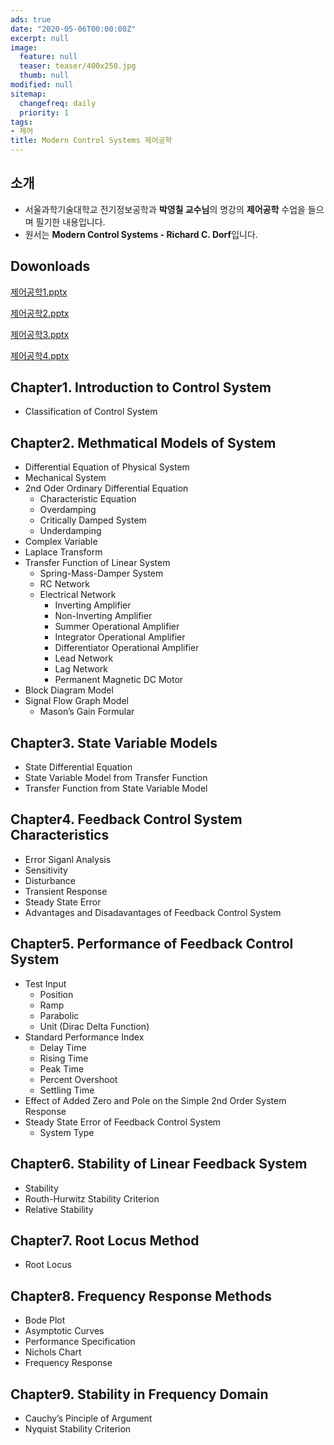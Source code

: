 ```yaml
---
ads: true
date: "2020-05-06T00:00:00Z"
excerpt: null
image:
  feature: null
  teaser: teaser/400x250.jpg
  thumb: null
modified: null
sitemap:
  changefreq: daily
  priority: 1
tags:
- 제어
title: Modern Control Systems 제어공학
---
```


## 소개

- 서울과학기술대학교 전기정보공학과 **박영칠 교수님**의 명강의 **제어공학** 수업을 들으며 필기한 내용입니다.
- 원서는 **Modern Control Systems - Richard C. Dorf**입니다.

## Dowonloads
[제어공학1.pptx](https://www.notion.so/kyungpyokim/Modern-Control-Systems-a2041d53d38c41f4aa2c9d785f71b20f#c1c11c2ee9e7445489ddedf783d7ce01)

[제어공학2.pptx](https://www.notion.so/kyungpyokim/Modern-Control-Systems-a2041d53d38c41f4aa2c9d785f71b20f#bdf7d39f1e4f44a79d165905623015da)

[제어공학3.pptx](https://www.notion.so/kyungpyokim/Modern-Control-Systems-a2041d53d38c41f4aa2c9d785f71b20f#bcc21b2fd0044fca975e1296a8d32191)

[제어공학4.pptx](https://www.notion.so/kyungpyokim/Modern-Control-Systems-a2041d53d38c41f4aa2c9d785f71b20f#c66ed3b130184e469b9bf700b7119505)

## Chapter1. Introduction to Control System

- Classification of Control System

## Chapter2. Methmatical Models of System

- Differential Equation of Physical System
- Mechanical System
- 2nd Oder Ordinary Differential Equation
    - Characteristic Equation
    - Overdamping
    - Critically Damped System
    - Underdamping
- Complex Variable
- Laplace Transform
- Transfer Function of Linear System
    - Spring-Mass-Damper System
    - RC Network
    - Electrical Network
        - Inverting Amplifier
        - Non-Inverting Amplifier
        - Summer Operational Amplifier
        - Integrator Operational Amplifier
        - Differentiator Operational Amplifier
        - Lead Network
        - Lag Network
        - Permanent Magnetic DC Motor
- Block Diagram Model
- Signal Flow Graph Model
    - Mason’s Gain Formular

## Chapter3. State Variable Models

- State Differential Equation
- State Variable Model from Transfer Function
- Transfer Function from State Variable Model

## Chapter4. Feedback Control System Characteristics

- Error Siganl Analysis
- Sensitivity
- Disturbance
- Transient Response
- Steady State Error
- Advantages and Disadavantages of Feedback Control System

## Chapter5. Performance of Feedback Control System

- Test Input
    - Position
    - Ramp
    - Parabolic
    - Unit (Dirac Delta Function)
- Standard Performance Index
    - Delay Time
    - Rising Time
    - Peak Time
    - Percent Overshoot
    - Settling Time
- Effect of Added Zero and Pole on the Simple 2nd Order System Response
- Steady State Error of Feedback Control System
    - System Type

## Chapter6. Stability of Linear Feedback System

- Stability
- Routh-Hurwitz Stability Criterion
- Relative Stability

## Chapter7. Root Locus Method

- Root Locus

## Chapter8. Frequency Response Methods

- Bode Plot
- Asymptotic Curves
- Performance Specification
- Nichols Chart
- Frequency Response

## Chapter9. Stability in Frequency Domain

- Cauchy’s Pinciple of Argument
- Nyquist Stability Criterion